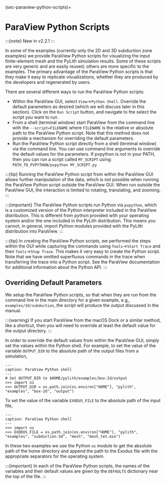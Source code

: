 (sec-paraview-python-scripts)=
# ParaView Python Scripts

:::{note}
New in v2.2.1
:::

In some of the examples (currently only the 2D and 3D subduction zone examples) we provide ParaView Python scripts for visualizing the input finite-element mesh and the PyLith simulation results.
Some of these scripts are very generic and are easily reused; others are more specific to the examples.
The primary advantage of the ParaView Python scripts is that they make it easy to replicate visualizations, whether they are produced by the developers and regenerated by users.

There are several different ways to run the ParaView Python scripts:

* Within the ParaView GUI, select `View`$\rightarrow$`Python Shell`.
Override the default parameters as desired (which we will discuss later in this section).
Click on the `Run Script` button, and navigate to the select the script you want to run.
* From a shell (terminal window) start ParaView from the command line with the `--script=FILENAME` where `FILENAME` is the relative or absolute path to the ParaView Python script.
Note that this method does not provide a mechanism for overriding the default parameters.
* Run the ParaView Python script directly from a shell (terminal window) via the command line.
You can use command line arguments to override the default values for the parameters.
If pvpython is not in your PATH, then you can run a script called `MY_SCRIPT` using: `PATH_TO_PVPYTHON/pvpython MY_SCRIPT.py`

:::{tip}
Running the ParaView Python script from within the ParaView GUI allows further manipulation of the data, which is not possible when running the ParaView Python script outside the ParaView GUI.
When run outside the ParaView GUI, the interaction is limited to rotating, translating, and zooming.
:::

:::{important}
The ParaView Python scripts run Python via `pvpython`, which is a customized version of the Python interpreter included in the ParaView distribution.
This is different from python provided with your operating system and/or the one included in the PyLith distribution.
This means you cannot, in general, import Python modules provided with the PyLith distribution into ParaView.
:::

:::{tip}
In creating the ParaView Python scripts, we performed the steps within the GUI while capturing the commands using `Tools`&#8594;`Start Trace` and then `Tools`&#8594;`Stop Trace`.
This makes it very easy to create the Python script. Note that we have omitted superfluous commands in the trace when transferring the trace into a Python script. See the ParaView documentation for additional information about the Python API.
:::

## Overriding Default Parameters

We setup the ParaView Python scripts, so that when they are run from the command line in the main directory for a given example, e.g., `examples/3d/subduction`, the script will produce the output discussed in the manual.

:::{warning}
If you start ParaView from the macOS Dock or a similar method, like a shortcut, then you will need to override at least the default value for the output directory.
:::

In order to override the default values from within the ParaView GUI, simply set the values within the Python shell.
For example, to set the value of the variable `OUTPUT_DIR` to the absolute path of the output files from a simulation,

```{code-block} python
---
caption: ParaView Python shell
---
# Set OUTPUT_DIR to $HOME/pylith/examples/box-2d/output
>>> import os
>>> OUTPUT_DIR = os.path.join(os.environ["HOME"], "pylith", "examples", "box-2d", "output")
```

To set the value of the variable `EXODUS_FILE` to the absolute path of the input file,

```{code-block} python
---
caption: ParaView Python shell
---
>>> import os
>>> EXODUS_FILE = os.path.join(os.environ["HOME"], "pylith", "examples", "subduction-3d", "mesh", "mesh_tet.exo")
```

In these two examples we use the Python `os` module to get the absolute path of the home directory and append the path to the Exodus file with the appropriate separators for the operating system.

:::{important}
In each of the ParaView Python scripts, the names of the variables and their default values are given by the `DEFAULTS` dictionary near the top of the file.
:::
